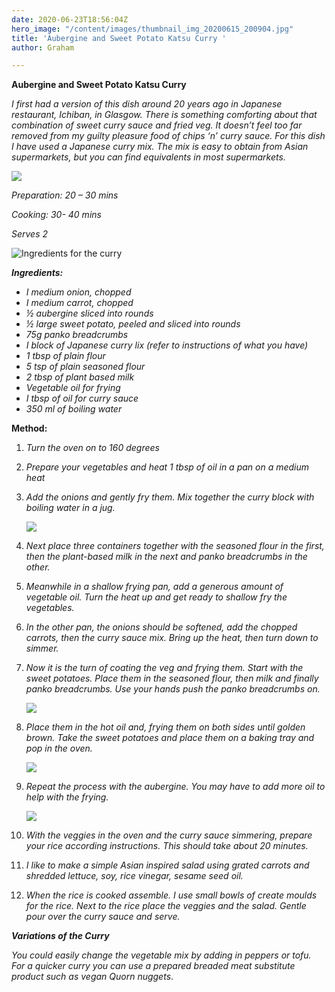 ```yaml
---
date: 2020-06-23T18:56:04Z
hero_image: "/content/images/thumbnail_img_20200615_200904.jpg"
title: 'Aubergine and Sweet Potato Katsu Curry '
author: Graham

---
```

**Aubergine and Sweet Potato Katsu Curry**

_I first had a version of this dish around 20 years ago in Japanese restaurant, Ichiban, in Glasgow. There is something comforting about that combination of sweet curry sauce and fried veg. It doesn’t feel too far removed from my guilty pleasure food of chips ‘n’ curry sauce. For this dish I have used a Japanese curry mix. The mix is easy to obtain from Asian supermarkets, but you can find equivalents in most supermarkets._

![](/content/images/thumbnail_img_20200615_200904.jpg)

_Preparation: 20 – 30 mins_

_Cooking: 30- 40 mins_

_Serves 2_

![](/content/images/ingredients.jpg "Ingredients for the curry")

**_Ingredients:_**

* _I medium onion, chopped_
* _I medium carrot, chopped_
* _½ aubergine sliced into rounds_
* _½ large sweet potato, peeled and sliced into rounds_
* _75g panko breadcrumbs_
* _I block of Japanese curry lix (refer to instructions of what you have)_
* _1 tbsp of plain flour_
* _5 tsp of plain seasoned flour_
* _2 tbsp of plant based milk_
* _Vegetable oil for frying_
* _I tbsp of oil for curry sauce_
* _350 ml of boiling water_

**Method:**

 1. _Turn the oven on to 160 degrees_
 2. _Prepare your vegetables and heat 1 tbsp of oil in a pan on a medium heat_
 3. _Add the onions and gently fry them. Mix together the curry block with boiling water in a jug._

    ![](/content/images/curry-sauce.jpg)
 4. _Next place three containers together with the seasoned flour in the first, then the plant-based milk in the next and panko breadcrumbs in the other._
 5. _Meanwhile in a shallow frying pan, add a generous amount of vegetable oil. Turn the heat up and get ready to shallow fry the vegetables._
 6. _In the other pan, the onions should be softened, add the chopped carrots, then the curry sauce mix. Bring up the heat, then turn down to simmer._
 7. _Now it is the turn of coating the veg and frying them. Start with the sweet potatoes. Place them in the seasoned flour, then milk and finally panko breadcrumbs. Use your hands push the panko breadcrumbs on._

    ![](/content/images/dipping-veg.jpg)
 8. _Place them in the hot oil and, frying them on both sides until golden brown. Take the sweet potatoes and place them on a baking tray and pop in the oven._

    ![](/content/images/sweet-tattie.jpg)
 9. _Repeat the process with the aubergine. You may have to add more oil to help with the frying._

    ![](/content/images/aubergine-and-sweet-potato-katsu-curry-docx.jpg)
10. _With the veggies in the oven and the curry sauce simmering, prepare your rice according instructions. This should take about 20 minutes._
11. _I like to make a simple Asian inspired salad using grated carrots and shredded lettuce, soy, rice vinegar, sesame seed oil._
12. _When the rice is cooked assemble. I use small bowls of create moulds for the rice. Next to the rice place the veggies and the salad. Gentle pour over the curry sauce and serve._

**_Variations of the Curry_**

_You could easily change the vegetable mix by adding in peppers or tofu. For a quicker curry you can use a prepared breaded meat substitute product such as vegan Quorn nuggets_.